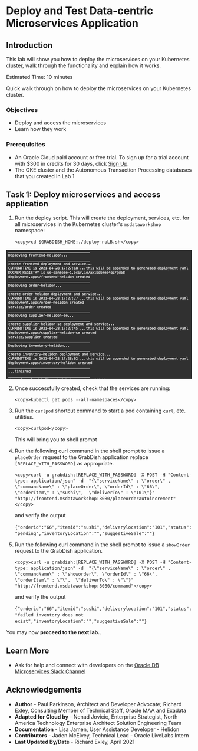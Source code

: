 # Deploy and Test Data-centric Microservices Application

## Introduction

This lab will show you how to deploy the microservices on your Kubernetes cluster, walk through the functionality and explain how it works.

Estimated Time:  10 minutes

Quick walk through on how to deploy the microservices on your Kubernetes cluster.

[](youtube:8gMmjbXSR68)

### Objectives

-   Deploy and access the microservices
-   Learn how they work

### Prerequisites

* An Oracle Cloud paid account or free trial. To sign up for a trial account with $300 in credits for 30 days, click [Sign Up](http://oracle.com/cloud/free).
* The OKE cluster and the Autonomous Transaction Processing databases that you created in Lab 1

## Task 1: Deploy microservices and access application 

1.  Run the deploy script. This will create the deployment, services, etc. for all microservices in the Kubernetes cluster's `msdataworkshop` namespace:

    ```
    <copy>cd $GRABDISH_HOME;./deploy-noLB.sh</copy>
    ```

   ![Deploy All](images/deploy-all.png " ")

2. Once successfully created, check that the services are running:

    ```
    <copy>kubectl get pods --all-namespaces</copy>
    ```
3. Run the `curlpod` shortcut command to start a pod containing `curl`, etc. utilities.

    ```
    <copy>curlpod</copy>
    ```
    
    This will bring you to shell prompt


4. Run the following curl command in the shell prompt to issue a `placeOrder` request to the GrabDish application replace `[REPLACE_WITH_PASSWORD]` as appropriate.

    ```
    <copy>curl -u grabdish:[REPLACE_WITH_PASSWORD] -X POST -H "Content-type: application/json" -d  "{\"serviceName\" : \"order\" , \"commandName\" : \"placeOrder\", \"orderId\" : \"66\", \"orderItem\" : \"sushi\",  \"deliverTo\" : \"101\"}"  "http://frontend.msdataworkshop:8080/placeorderautoincrement"</copy>
    ```

   and verify the output

    `
    {"orderid":"66","itemid":"sushi","deliverylocation":"101","status":"pending","inventoryLocation":"","suggestiveSale":""}
    `

5. Run the following curl command in the shell prompt to issue a `showOrder` request to the GrabDish application.

    ```
    <copy>curl -u grabdish:[REPLACE_WITH_PASSWORD] -X POST -H "Content-type: application/json" -d  "{\"serviceName\" : \"order\" , \"commandName\" : \"showorder\", \"orderId\" : \"66\", \"orderItem\" : \"\",  \"deliverTo\" : \"\"}"  "http://frontend.msdataworkshop:8080/command"</copy>
    ```

   and verify the output

    `
    {"orderid":"66","itemid":"sushi","deliverylocation":"101","status":"failed inventory does not exist","inventoryLocation":"","suggestiveSale":""}
    `

You may now **proceed to the next lab.**.

## Learn More

* Ask for help and connect with developers on the [Oracle DB Microservices Slack Channel](https://bit.ly/oracle-db-microservices-help-slack)   

## Acknowledgements
* **Author** - Paul Parkinson, Architect and Developer Advocate; Richard Exley, Consulting Member of Technical Staff, Oracle MAA and Exadata
* **Adapted for Cloud by** - Nenad Jovicic, Enterprise Strategist, North America Technology Enterprise Architect Solution Engineering Team
* **Documentation** - Lisa Jamen, User Assistance Developer - Helidon
* **Contributors** - Jaden McElvey, Technical Lead - Oracle LiveLabs Intern
* **Last Updated By/Date** - Richard Exley, April 2021
